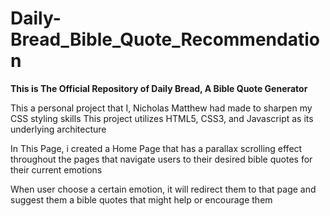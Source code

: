 # Daily-Bread_Bible_Quote_Recommendation

**This is The Official Repository of Daily Bread, A Bible Quote Generator**

This a personal project that I, Nicholas Matthew had made to sharpen my CSS styling skills
This project utilizes HTML5, CSS3, and Javascript as its underlying architecture

In This Page, i created a Home Page that has a parallax scrolling effect throughout the pages that navigate users to their
desired bible quotes for their current emotions

When user choose a certain emotion, it will redirect them to that page and suggest them a bible quotes that might help or encourage them

